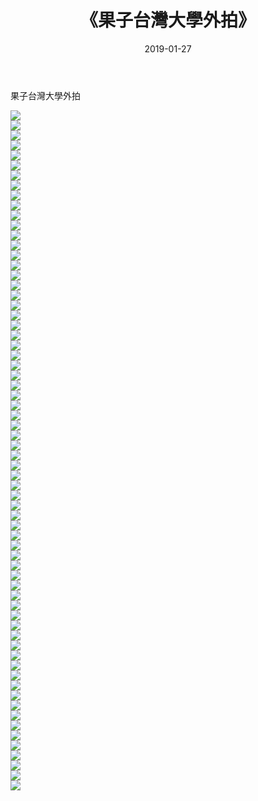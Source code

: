 ﻿---
layout: post
title:  《果子台灣大學外拍》
date:   2019-01-27
img: http://pic.660000.xyz/1:down/唯美/2019/果子台灣大學外拍/000.jpg
categories: [美女, 清纯, 唯美]
---

果子台灣大學外拍

  ![](http://pic.660000.xyz/1:down/唯美/2019/果子台灣大學外拍/001.jpg) <br> ![](http://pic.660000.xyz/1:down/唯美/2019/果子台灣大學外拍/002.jpg) <br> ![](http://pic.660000.xyz/1:down/唯美/2019/果子台灣大學外拍/003.jpg) <br> ![](http://pic.660000.xyz/1:down/唯美/2019/果子台灣大學外拍/004.jpg) <br> ![](http://pic.660000.xyz/1:down/唯美/2019/果子台灣大學外拍/005.jpg) <br> ![](http://pic.660000.xyz/1:down/唯美/2019/果子台灣大學外拍/006.jpg) <br> ![](http://pic.660000.xyz/1:down/唯美/2019/果子台灣大學外拍/007.jpg) <br> ![](http://pic.660000.xyz/1:down/唯美/2019/果子台灣大學外拍/008.jpg) <br> ![](http://pic.660000.xyz/1:down/唯美/2019/果子台灣大學外拍/009.jpg) <br> ![](http://pic.660000.xyz/1:down/唯美/2019/果子台灣大學外拍/010.jpg) <br> ![](http://pic.660000.xyz/1:down/唯美/2019/果子台灣大學外拍/011.jpg) <br> ![](http://pic.660000.xyz/1:down/唯美/2019/果子台灣大學外拍/012.jpg) <br> ![](http://pic.660000.xyz/1:down/唯美/2019/果子台灣大學外拍/013.jpg) <br> ![](http://pic.660000.xyz/1:down/唯美/2019/果子台灣大學外拍/014.jpg) <br> ![](http://pic.660000.xyz/1:down/唯美/2019/果子台灣大學外拍/015.jpg) <br> ![](http://pic.660000.xyz/1:down/唯美/2019/果子台灣大學外拍/016.jpg) <br> ![](http://pic.660000.xyz/1:down/唯美/2019/果子台灣大學外拍/017.jpg) <br> ![](http://pic.660000.xyz/1:down/唯美/2019/果子台灣大學外拍/018.jpg) <br> ![](http://pic.660000.xyz/1:down/唯美/2019/果子台灣大學外拍/019.jpg) <br> ![](http://pic.660000.xyz/1:down/唯美/2019/果子台灣大學外拍/020.jpg) <br> ![](http://pic.660000.xyz/1:down/唯美/2019/果子台灣大學外拍/021.jpg) <br> ![](http://pic.660000.xyz/1:down/唯美/2019/果子台灣大學外拍/022.jpg) <br> ![](http://pic.660000.xyz/1:down/唯美/2019/果子台灣大學外拍/023.jpg) <br> ![](http://pic.660000.xyz/1:down/唯美/2019/果子台灣大學外拍/024.jpg) <br> ![](http://pic.660000.xyz/1:down/唯美/2019/果子台灣大學外拍/025.jpg) <br> ![](http://pic.660000.xyz/1:down/唯美/2019/果子台灣大學外拍/026.jpg) <br> ![](http://pic.660000.xyz/1:down/唯美/2019/果子台灣大學外拍/027.jpg) <br> ![](http://pic.660000.xyz/1:down/唯美/2019/果子台灣大學外拍/028.jpg) <br> ![](http://pic.660000.xyz/1:down/唯美/2019/果子台灣大學外拍/029.jpg) <br> ![](http://pic.660000.xyz/1:down/唯美/2019/果子台灣大學外拍/030.jpg) <br> ![](http://pic.660000.xyz/1:down/唯美/2019/果子台灣大學外拍/031.jpg) <br> ![](http://pic.660000.xyz/1:down/唯美/2019/果子台灣大學外拍/032.jpg) <br> ![](http://pic.660000.xyz/1:down/唯美/2019/果子台灣大學外拍/033.jpg) <br> ![](http://pic.660000.xyz/1:down/唯美/2019/果子台灣大學外拍/034.jpg) <br> ![](http://pic.660000.xyz/1:down/唯美/2019/果子台灣大學外拍/035.jpg) <br> ![](http://pic.660000.xyz/1:down/唯美/2019/果子台灣大學外拍/036.jpg) <br> ![](http://pic.660000.xyz/1:down/唯美/2019/果子台灣大學外拍/037.jpg) <br> ![](http://pic.660000.xyz/1:down/唯美/2019/果子台灣大學外拍/038.jpg) <br> ![](http://pic.660000.xyz/1:down/唯美/2019/果子台灣大學外拍/039.jpg) <br> ![](http://pic.660000.xyz/1:down/唯美/2019/果子台灣大學外拍/040.jpg) <br> ![](http://pic.660000.xyz/1:down/唯美/2019/果子台灣大學外拍/041.jpg) <br> ![](http://pic.660000.xyz/1:down/唯美/2019/果子台灣大學外拍/042.jpg) <br> ![](http://pic.660000.xyz/1:down/唯美/2019/果子台灣大學外拍/043.jpg) <br> ![](http://pic.660000.xyz/1:down/唯美/2019/果子台灣大學外拍/044.jpg) <br> ![](http://pic.660000.xyz/1:down/唯美/2019/果子台灣大學外拍/045.jpg) <br> ![](http://pic.660000.xyz/1:down/唯美/2019/果子台灣大學外拍/046.jpg) <br> ![](http://pic.660000.xyz/1:down/唯美/2019/果子台灣大學外拍/047.jpg) <br> ![](http://pic.660000.xyz/1:down/唯美/2019/果子台灣大學外拍/048.jpg) <br> ![](http://pic.660000.xyz/1:down/唯美/2019/果子台灣大學外拍/049.jpg) <br> ![](http://pic.660000.xyz/1:down/唯美/2019/果子台灣大學外拍/050.jpg) <br> ![](http://pic.660000.xyz/1:down/唯美/2019/果子台灣大學外拍/051.jpg) <br> ![](http://pic.660000.xyz/1:down/唯美/2019/果子台灣大學外拍/052.jpg) <br> ![](http://pic.660000.xyz/1:down/唯美/2019/果子台灣大學外拍/053.jpg) <br> ![](http://pic.660000.xyz/1:down/唯美/2019/果子台灣大學外拍/054.jpg) <br> ![](http://pic.660000.xyz/1:down/唯美/2019/果子台灣大學外拍/055.jpg) <br> ![](http://pic.660000.xyz/1:down/唯美/2019/果子台灣大學外拍/056.jpg) <br> ![](http://pic.660000.xyz/1:down/唯美/2019/果子台灣大學外拍/057.jpg) <br> ![](http://pic.660000.xyz/1:down/唯美/2019/果子台灣大學外拍/058.jpg) <br> ![](http://pic.660000.xyz/1:down/唯美/2019/果子台灣大學外拍/059.jpg) <br> ![](http://pic.660000.xyz/1:down/唯美/2019/果子台灣大學外拍/060.jpg) <br> ![](http://pic.660000.xyz/1:down/唯美/2019/果子台灣大學外拍/061.jpg) <br> ![](http://pic.660000.xyz/1:down/唯美/2019/果子台灣大學外拍/062.jpg) <br> ![](http://pic.660000.xyz/1:down/唯美/2019/果子台灣大學外拍/063.jpg) <br> ![](http://pic.660000.xyz/1:down/唯美/2019/果子台灣大學外拍/064.jpg) <br> ![](http://pic.660000.xyz/1:down/唯美/2019/果子台灣大學外拍/065.jpg) <br> ![](http://pic.660000.xyz/1:down/唯美/2019/果子台灣大學外拍/066.jpg) <br> ![](http://pic.660000.xyz/1:down/唯美/2019/果子台灣大學外拍/067.jpg) <br> ![](http://pic.660000.xyz/1:down/唯美/2019/果子台灣大學外拍/068.jpg) <br>